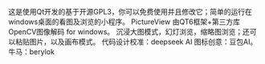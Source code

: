 这是使用Qt开发的基于开源GPL3，你可以免费使用并且修改它；简单的运行在windows桌面的看图及浏览的小程序。
PictureView 由QT6框架+第三方库OpenCV图像解码 for windows。
沉浸大图模式，幻灯浏览，缩略图浏览；还可以粘贴图片，以及画布模式。
代码设计校准：deepseek AI 图标创意：豆包AI。牛马：berylok
